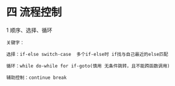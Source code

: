 # 四 流程控制

1 顺序、选择、循环
    
    关键字：
    
    选择：if-else switch-case  多个if-else时 if找与自己最近的else匹配
    
    循环：while do-while for if-goto(慎用 无条件跳转，且不能跨函数调用)
    
    辅助控制：continue break